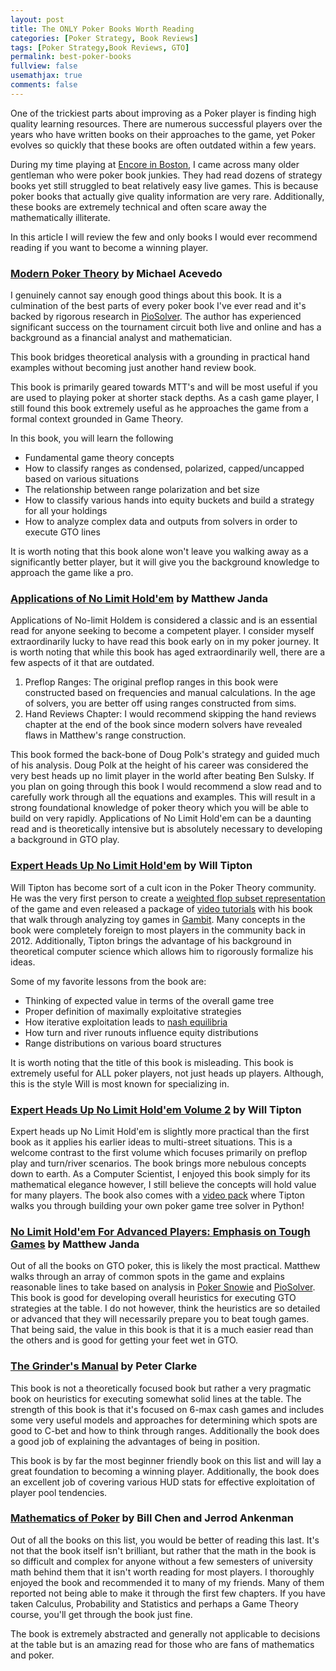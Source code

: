 ```yaml
---
layout: post
title: The ONLY Poker Books Worth Reading
categories: [Poker Strategy, Book Reviews]
tags: [Poker Strategy,Book Reviews, GTO]
permalink: best-poker-books
fullview: false
usemathjax: true
comments: false
---
```


One of the trickiest parts about improving as a Poker player is finding high quality learning resources. There are numerous successful players over the years who have written books on their approaches to the game, yet Poker evolves so quickly that these books are often outdated within a few years. 

During my time playing at [Encore in Boston](https://www.encorebostonharbor.com/), I came across many older gentleman who were poker book junkies. They had read dozens of strategy books yet still struggled to beat relatively easy live games. This is because poker books that actually give quality information are very rare. Additionally, these books are extremely technical and often scare away the mathematically illiterate.

In this article I will review the few and only books I would ever recommend reading if you want to become a winning player.

### [Modern Poker Theory](https://www.amazon.com/Modern-Poker-Theory-unbeatable-principles/dp/1909457892) by Michael Acevedo 

I genuinely cannot say enough good things about this book. It is a culmination of the best parts of every poker book I've ever read and it's backed by rigorous research in [PioSolver](https://www.piosolver.com/). The author has experienced significant success on the tournament circuit both live and online and has a background as a financial analyst and mathematician.

This book bridges theoretical analysis with a grounding in practical hand examples without becoming just another hand review book.

This book is primarily geared towards MTT's and will be most useful if you are used to playing poker at shorter stack depths. As a cash game player, I still found this book extremely useful as he approaches the game from a formal context grounded in Game Theory.

In this book, you will learn the following

- Fundamental game theory concepts
- How to classify ranges as condensed, polarized, capped/uncapped based on various situations
- The relationship between range polarization and bet size
- How to classify various hands into equity buckets and build a strategy for all your holdings
- How to analyze complex data and outputs from solvers in order to execute GTO lines

It is worth noting that this book alone won't leave you walking away as a significantly better player, but it will give you the background knowledge to approach the game like a pro.

### [Applications of No Limit Hold'em](https://www.amazon.com/Applications-No-Limit-Hold-Matthew-Janda/dp/1880685558/ref=sr_1_1?dchild=1&keywords=applications+of+no+limit+holdem&qid=1605807752&s=books&sr=1-1) by Matthew Janda

Applications of No-limit Holdem is considered a classic and is an essential read for anyone seeking to become a competent player. I consider myself extraordinarily lucky to have read this book early on in my poker journey. It is worth noting that while this book has aged extraordinarily well, there are a few aspects of it that are outdated.

1. Preflop Ranges: The original preflop ranges in this book were constructed based on frequencies and manual calculations. In the age of solvers, you are better off using ranges constructed from sims.
2. Hand Reviews Chapter: I would recommend skipping the hand reviews chapter at the end of the book since modern solvers have revealed flaws in Matthew's range construction.

This book formed the back-bone of Doug Polk's strategy and guided much of his analysis. Doug Polk at the height of his career was considered the very best heads up no limit player in the world after beating Ben Sulsky. If you plan on going through this book I would recommend a slow read and to carefully work through all the equations and examples. This will result in a strong foundational knowledge of poker theory which you will be able to build on very rapidly. Applications of No Limit Hold'em can be a daunting read and is theoretically intensive but is absolutely necessary to developing a background in GTO play.

###  [Expert Heads Up No Limit Hold'em](https://www.amazon.com/Expert-Heads-Limit-Holdem-Exploitative/dp/1904468942/ref=sr_1_1?dchild=1&keywords=expert+heads+up+no+limit+hold%27em&qid=1605809356&s=books&sr=1-1) by Will Tipton

Will Tipton has become sort of a cult icon in the Poker Theory community. He was the very first person to create a [weighted flop subset representation](https://www.piosolver.com/blogs/news/62725637-choosing-a-subset-of-flops-to-represent-the-whole-game) of the game and even released a package of [video tutorials](https://husng.com/content/will-tipton-video-pack-0) with his book that walk through analyzing toy games in [Gambit](gambit-project.org/). Many concepts in the book were completely foreign to most players in the community back in 2012. Additionally, Tipton brings the advantage of his background in theoretical computer science which allows him to rigorously formalize his ideas. 

Some of my favorite lessons from the book are:

- Thinking of expected value in terms of the overall game tree
- Proper definition of maximally exploitative strategies
- How iterative exploitation leads to [nash equilibria](https://en.wikipedia.org/wiki/Nash_equilibrium)
- How turn and river runouts influence equity distributions
- Range distributions on various board structures

It is worth noting that the title of this book is misleading. This book is extremely useful for ALL poker players, not just heads up players. Although, this is the style Will is most known for specializing in.

### [Expert Heads Up No Limit Hold'em Volume 2](https://www.amazon.com/Expert-Heads-Limit-Holdem-Play/dp/1909457035/ref=sr_1_3?crid=3MW6AB8TPNCVS&dchild=1&keywords=expert+heads+up+no+limit+hold%27em&qid=1605810277&sprefix=expert+heads+up+no+limi%2Caps%2C164&sr=8-3) by Will Tipton

Expert heads up No Limit Hold'em is slightly more practical than the first book as it applies his earlier ideas to multi-street situations. This is a welcome contrast to the first volume which focuses primarily on preflop play and turn/river scenarios. The book brings more nebulous concepts down to earth. As a Computer Scientist, I enjoyed this book simply for its mathematical elegance however, I still believe the concepts will hold value for many players. The book also comes with a [video pack](https://www.dandbpoker.com/video/experthunlhe) where Tipton walks you through building your own poker game tree solver in Python!

### [No Limit Hold'em For Advanced Players: Emphasis on Tough Games](https://www.amazon.com/No-Limit-Hold-em-Advanced-Players/dp/1880685590/ref=sr_1_3?dchild=1&keywords=no+limit+holdem+for+advanced+players&qid=1605811195&sr=8-3) by Matthew Janda

Out of all the books on GTO poker, this is likely the most practical. Matthew walks through an array of common spots in the game and explains reasonable lines to take based on analysis in [Poker Snowie](https://www.pokersnowie.com/) and [PioSolver](https://www.piosolver.com/). This book is good for developing overall heuristics for executing GTO strategies at the table. I do not however, think the heuristics are so detailed or advanced that they will necessarily prepare you to beat tough games. That being said, the value in this book is that it is a much easier read than the others and is good for getting your feet wet in GTO.

### [The Grinder's Manual](https://www.amazon.com/Grinders-Manual-Complete-Course-Online-ebook/dp/B01GBFF890) by Peter Clarke

This book is not a theoretically focused book but rather a very pragmatic book on heuristics for executing somewhat solid lines at the table. The strength of this book is that it's focused on 6-max cash games and includes some very useful models and approaches for determining which spots are good to C-bet and how to think through ranges. Additionally the book does a good job of explaining the advantages of being in position.

This book is by far the most beginner friendly book on this list and will lay a great foundation to becoming a winning player. Additionally, the book does an excellent job of covering various HUD stats for effective exploitation of player pool tendencies. 

### [Mathematics of Poker](https://www.amazon.com/Mathematics-Poker-Bill-Chen/dp/1886070253/ref=sxts_sxwds-bia-wc-nc-drs1_0?cv_ct_cx=mathematics+of+poker&dchild=1&keywords=mathematics+of+poker&pd_rd_i=1886070253&pd_rd_r=d2ac7e2c-691a-4541-bcf7-9d34f317d170&pd_rd_w=cNto7&pd_rd_wg=n10De&pf_rd_p=84ce0865-d9ca-42e3-87ed-168be8f93162&pf_rd_r=NC2KGXFY5KM339ZKVZ8R&psc=1&qid=1605811698&s=digital-text&sr=1-1-88388c6d-14b8-4f70-90f6-05ac39e80cc0) by Bill Chen and Jerrod Ankenman

Out of all the books on this list, you would be better of reading this last. It's not that the book itself isn't brilliant, but rather that the math in the book is so difficult and complex for anyone without a few semesters of university math behind them that it isn't worth reading for most players. I thoroughly enjoyed the book and recommended it to many of my friends. Many of them reported not being able to make it through the first few chapters. If you have taken Calculus, Probability and Statistics and perhaps a Game Theory course, you'll get through the book just fine. 

The book is extremely abstracted and generally not applicable to decisions at the table but is an amazing read for those who are fans of mathematics and poker.



